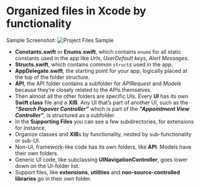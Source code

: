# Organized files in Xcode by functionality
Sample Screenshot:
![Project Files Sample](https://github.com/anasamanp/iOS-Best-Practices-Coding-Style/blob/master/ProjectFolder.png)

- **Constants.swift** or **Enums.swift**, which contains `enum`s for all static constants used in the app like *Urls*, *UserDefault keys*, *Alert Messages*.
- **Structs.swift**, which contains common `struct`s used in the app.
- **AppDelegate.swift**, the starting point for your app, logically placed at the top of the folder structure.
- **API**, the API folder contains a subfolder for *APIRequest* and *Models* because they’re closely related to the APIs themselves.
- Then almost all the other folders are specific UIs. Every **UI** has its own **Swift class** file and a **XIB**. Any UI that’s part of another UI, such as the ***“Search Popover Controller”*** which is part of the ***"Appointment View Controller"***, is structured as a subfolder.
- In the **Supporting Files** you can see a few subdirectories, for extensions for instance, 
- Organize classes and **XIB**s by functionality, nested by sub-functionality or sub-UI.
- Non-UI, framework-like code has its own folders, like **API**.
Models have their own folders.
- Generic UI code, like subclassing **UINavigationController**, goes lower down on the UI-folder list.
- Support files, like **extensions**, **utilities** and **non-source-controlled libraries** go in their own folder.
